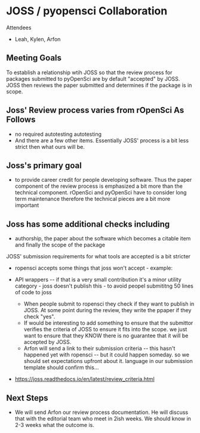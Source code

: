 # JOSS / pyopensci Collaboration

Attendees
* Leah, Kylen, Arfon

## Meeting Goals
To establish a relationship wtih JOSS so that the review process for packages submitted to pyOpenSci are by default "accepted" by JOSS. JOSS then reviews the paper submitted and determines if the package is in scope.


## Joss' Review process varies from rOpenSci As Follows
* no required autotesting autotesting
* And there are a few other items. Essentially JOSS' process is a bit less strict then what ours will be.


## Joss's primary goal
* to provide career credit for people developing software. Thus the paper component of the review process is emphasized a bit more than the technical component. rOpenSci and pyOpenSci have to consider long term maintenance therefore the technical pieces are a bit more important


## Joss has some additional checks including
* authorship, the paper about the software which becomes a citable item and finally the scope of the package

JOSS' submission requirements for what tools are accepted is a bit stricter
* ropensci accepts some things that joss won't accept - example:
* API wrappers -- if that is a very small contribution it's a minor utility category - joss doesn't publish this  - to avoid peopel submititng 50 lines of code to joss
    * When people submit to ropensci they check if they want to publish in JOSS. At some point during the review, they write the ppaper if they check "yes".
    * If would be interesting to add something to ensure that the submittor verifies the criteria of JOSS to ensure it fits into the scope. we just want to ensure that they KNOW there is no guarantee that it will be accepted by JOSS.
    * Arfon will send a link to their submission criteria -- this hasn't happened yet with ropensci -- but it could happen someday. so we should set expectations upfront about it. language in our submission template should confirm this...

* https://joss.readthedocs.io/en/latest/review_criteria.html

## Next Steps

* We will send Arfon our review process documentation. He will discuss that with the editorial team who meet in 2ish weeks. We should know in 2-3 weeks what the outcome is.
